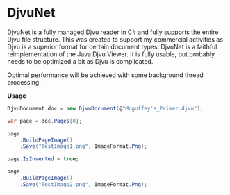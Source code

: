 DjvuNet
=======

DjvuNet is a fully managed Djvu reader in C# and fully supports the entire Djvu file structure. This was created to support my commercial activities as Djvu is a superior format for certain document types. DjvuNet is a faithful reimplementation of the Java Djvu Viewer. It is fully usable, but probably needs to be optimized a bit as Djvu is complicated.

Optimal performance will be achieved with some background thread processing.

**Usage**
`````c#
DjvuDocument doc = new DjvuDocument(@"Mcguffey's_Primer.djvu");

var page = doc.Pages[0];

page
    .BuildPageImage()
    .Save("TestImage1.png", ImageFormat.Png);

page.IsInverted = true;

page
    .BuildPageImage()
    .Save("TestImage2.png", ImageFormat.Png);
`````
